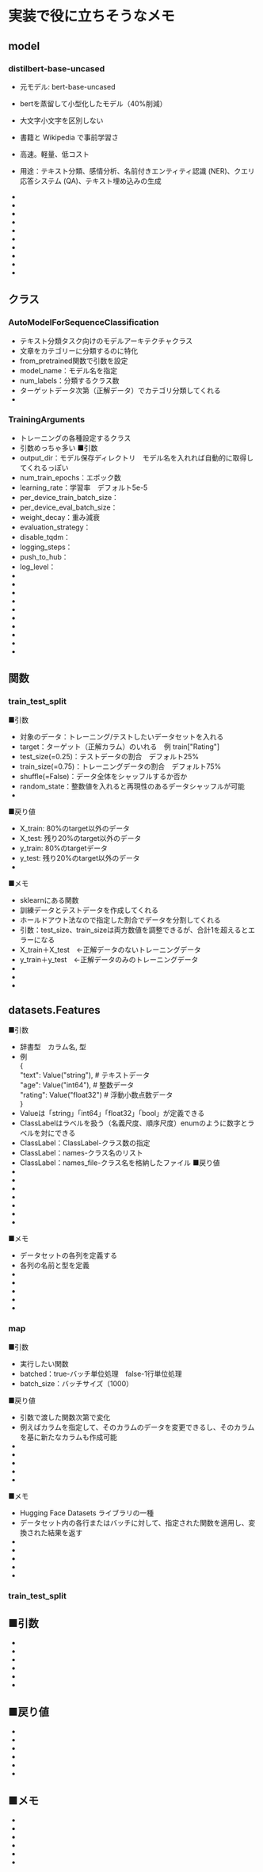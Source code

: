 # 実装で役に立ちそうなメモ

## model
### distilbert-base-uncased
- 元モデル: bert-base-uncased
- bertを蒸留して小型化したモデル（40%削減）
- 大文字小文字を区別しない
- 書籍と Wikipedia で事前学習さ
- 高速。軽量、低コスト
- 用途：テキスト分類、感情分析、名前付きエンティティ認識 (NER)、クエリ応答システム (QA)、テキスト埋め込みの生成
- 


- 
- 
- 
- 
- 
- 
- 
- 
- 


## クラス
### AutoModelForSequenceClassification
- テキスト分類タスク向けのモデルアーキテクチャクラス
- 文章をカテゴリーに分類するのに特化
- from_pretrained関数で引数を設定
- model_name：モデル名を指定
- num_labels：分類するクラス数
- ターゲットデータ次第（正解データ）でカテゴリ分類してくれる
- 

### TrainingArguments
- トレーニングの各種設定するクラス
- 引数めっちゃ多い
■引数
- output_dir：モデル保存ディレクトリ　モデル名を入れれば自動的に取得してくれるっぽい
- num_train_epochs：エポック数
- learning_rate：学習率　デフォルト5e-5
- per_device_train_batch_size：
- per_device_eval_batch_size：
- weight_decay：重み減衰
- evaluation_strategy：
- disable_tqdm：
- logging_steps：
- push_to_hub：
- log_level：
- 
- 
- 
- 
- 
- 
- 
- 
- 
- 


## 関数
### train_test_split
■引数
- 対象のデータ：トレーニング/テストしたいデータセットを入れる
- target：ターゲット（正解カラム）のいれる　例 train["Rating"]
- test_size(=0.25)：テストデータの割合　デフォルト25%
- train_size(=0.75)：トレーニングデータの割合　デフォルト75%
- shuffle(=False)：データ全体をシャッフルするか否か
- random_state：整数値を入れると再現性のあるデータシャッフルが可能
- 
■戻り値
- X_train: 80%のtarget以外のデータ
- X_test: 残り20%のtarget以外のデータ
- y_train: 80%のtargetデータ
- y_test: 残り20%のtarget以外のデータ
- 

■メモ
- sklearnにある関数
- 訓練データとテストデータを作成してくれる
- ホールドアウト法なので指定した割合でデータを分割してくれる
- 引数：test_size、train_sizeは両方数値を調整できるが、合計1を超えるとエラーになる
- X_train＋X_test　←正解データのないトレーニングデータ
- y_train＋y_test　←正解データのみのトレーニングデータ
- 
- 
- 


## datasets.Features
■引数
- 辞書型　カラム名, 型
- 例  
{  
    "text": Value("string"),  # テキストデータ  
    "age": Value("int64"),    # 整数データ  
    "rating": Value("float32")  # 浮動小数点数データ  
}  
- Valueは「string」「int64」「float32」「bool」が定義できる
- ClassLabelはラベルを扱う（名義尺度、順序尺度）enumのように数字とラベルを対にできる
- ClassLabel：ClassLabel-クラス数の指定
- ClassLabel：names-クラス名のリスト
- ClassLabel：names_file-クラス名を格納したファイル
■戻り値
- 
- 
- 
- 
- 
- 
- 

■メモ
- データセットの各列を定義する
- 各列の名前と型を定義
- 
- 
- 
- 
- 


### map
■引数
- 実行したい関数
- batched：true-バッチ単位処理　false-1行単位処理
- batch_size：バッチサイズ（1000）

■戻り値
- 引数で渡した関数次第で変化
- 例えばカラムを指定して、そのカラムのデータを変更できるし、そのカラムを基に新たなカラムも作成可能
- 
- 
- 
- 
- 

■メモ
- Hugging Face Datasets ライブラリの一種
- データセット内の各行またはバッチに対して、指定された関数を適用し、変換された結果を返す
- 
- 
- 
- 
- 


### train_test_split
■引数
- 
- 
- 
- 
- 
- 
- 
■戻り値
- 
- 
- 
- 
- 
- 
- 

■メモ
- 
- 
- 
- 
- 
- 
- 